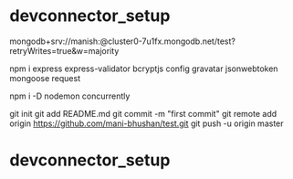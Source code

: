 # devconnector_setup

mongodb+srv://manish:<password>@cluster0-7u1fx.mongodb.net/test?retryWrites=true&w=majority

npm i express express-validator bcryptjs config gravatar jsonwebtoken mongoose request

npm i -D nodemon concurrently

git init
git add README.md
git commit -m "first commit"
git remote add origin https://github.com/mani-bhushan/test.git
git push -u origin master

# devconnector_setup
